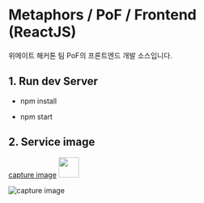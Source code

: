 # Metaphors / PoF / Frontend (ReactJS)

위메이트 해커톤 팀 PoF의 프론트엔드 개발 소스입니다.

## 1. Run dev Server

- npm install

- npm start




## 2. Service image

[capture image](https://user-images.githubusercontent.com/71386860/159634307-f8dabbec-f563-4c53-b6a6-b4185857b5f8.jpeg)
<img width="40px" height="auto" src="https://user-images.githubusercontent.com/71386860/159634307-f8dabbec-f563-4c53-b6a6-b4185857b5f8.jpeg" />

![capture image](https://user-images.githubusercontent.com/71386860/159634617-ffe232be-a011-4ed7-8750-f9285a4dceee.jpeg)
